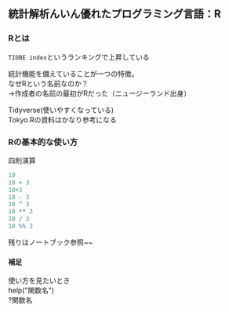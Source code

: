 ## 統計解析んいん優れたプログラミング言語：R
### Rとは
`TIOBE index`というランキングで上昇している  
  
統計機能を備えていることが一つの特徴。  
なぜRという名前なのか？  
→作成者の名前の最初がRだった（ニュージーランド出身）  
  
Tidyverse(使いやすくなっている)  
Tokyo.Rの資料はかなり参考になる  
  
###  Rの基本的な使い方

四則演算
```R
10
10 + 3
10+3
10 - 3
10 ^ 3
10 ** 3
10 / 3
10 %% 3
```
  
残りはノートブック参照~~  

#### 補足
使い方を見たいとき  
help("関数名")  
?関数名  

